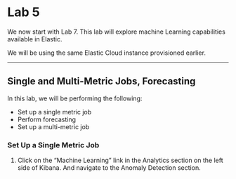 # Lab 5

We now start with Lab 7. This lab will explore machine Learning capabilities available in Elastic.

We will be using the same Elastic Cloud instance provisioned earlier.

---
## Single and Multi-Metric Jobs, Forecasting

In this lab, we will be performing the following:
- Set up a single metric job
- Perform forecasting
- Set up a multi-metric job

### Set Up a Single Metric Job
1. Click on the “Machine Learning” link in the Analytics section on the left side of Kibana.
   And navigate to the Anomaly Detection section.